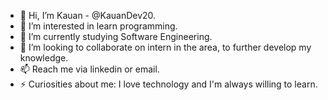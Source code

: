 - 👋 Hi, I’m Kauan - @KauanDev20.
- 👀 I’m interested in learn programming.
- 🌱 I’m currently studying Software Engineering.
- 💞️ I’m looking to collaborate on intern in the area, to further develop my knowledge.
- 📫 Reach me via linkedin or email.
- ⚡ Curiosities about me: I love technology and I'm always willing to learn.

<!---
KauanDev20/KauanDev20 is a ✨ special ✨ repository because its `README.md` (this file) appears on your GitHub profile.
You can click the Preview link to take a look at your changes.
--->
